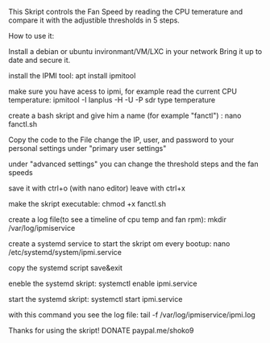 This Skript controls the Fan Speed by reading the CPU temerature and compare it with the adjustible thresholds in 5 steps.

How to use it:


Install a debian or ubuntu invironmant/VM/LXC in your network
Bring it up to date and secure it.

install the IPMI tool:
apt install ipmitool

make sure you have acess to ipmi, for example read the current CPU temperature:
ipmitool -I lanplus -H <IP> -U <user> -P <password> sdr type temperature

create a bash skript and give him a name (for example "fanctl") :
nano fanctl.sh

Copy the code to the File
change the IP, user, and password to your personal settings under "primary user settings"

under "advanced settings" you can change the threshold steps and the fan speeds

save it with ctrl+o (with nano editor)
leave with ctrl+x

make the skript executable:
chmod +x fanctl.sh

create a log file(to see a timeline of cpu temp and fan rpm):
mkdir /var/log/ipmiservice

create a systemd service to start the skript om every bootup:
nano /etc/systemd/system/ipmi.service

copy the systemd script
save&exit

eneble the systemd skript:
systemctl enable ipmi.service

start the systemd skript:
systemctl start ipmi.service

with this command you see the log file:
tail -f /var/log/ipmiservice/ipmi.log

Thanks for using the skript!
DONATE paypal.me/shoko9
